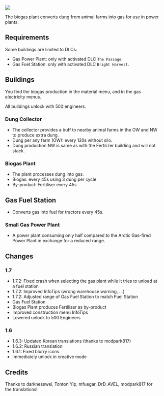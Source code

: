 ![](./banner.jpg)

The biogas plant converts dung from animal farms into gas for use in power plants.

## Requirements

Some buildings are limited to DLCs:

- Gas Power Plant: only with activated DLC `The Passage`.
- Gas Fuel Station: only with activated DLC `Bright Harvest`.

## Buildings

You find the biogas production in the material menu, and in the gas electricity menus.

All buildings unlock with 500 engineers.

### Dung Collector

- The collector provides a buff to nearby animal farms in the OW and NW to produce extra dung.
- Dung per any farm (OW): every 120s without silo.
- Dung production NW is same as with the Fertilizer building and will not stack.

### Biogas Plant

- The plant processes dung into gas.
- Biogas: every 45s using 3 dung per cycle
- By-product: Fertiliser every 45s

## Gas Fuel Station

- Converts gas into fuel for tractors every 45s.

### Small Gas Power Plant

- A power plant consuming only half compared to the Arctic Gas-fired Power Plant in exchange for a reduced range.

## Changes

### 1.7

- 1.7.2: Fixed crash when selecting the gas plant while it tries to unload at a fuel station
- 1.7.2: Improved InfoTips (wrong warehouse warning, ...)
- 1.7.2: Adjusted range of Gas Fuel Station to match Fuel Station
- Gas Fuel Station
- Biogas Plant produces Fertilizer as by-product
- Improved construction menu InfoTips
- Lowered unlock to 500 Engineers

### 1.6

- 1.6.3: Updated Korean translations (thanks to modpark817)
- 1.6.2: Russian translation
- 1.6.1: Fixed blurry icons
- Immediately unlock in creative mode

## Credits

Thanks to darknesswei, Tonton Yip, mfuegar, DrD_AVEL, modpark817 for the translations!
